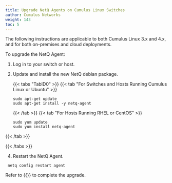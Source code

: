 ```yaml
---
title: Upgrade NetQ Agents on Cumulus Linux Switches
author: Cumulus Networks
weight: 143
toc: 5
---
```

The following instructions are applicable to both Cumulus Linux 3.x and 4.x, and for both on-premises and cloud deployments.

To upgrade the NetQ Agent:

1. Log in to your switch or host.

2. Update and install the new NetQ debian package.

    {{< tabs "TabID0" >}}
{{< tab "For Switches and Hosts Running Cumulus Linux or Ubuntu" >}}

    ```
    sudo apt-get update
    sudo apt-get install -y netq-agent
    ```

    {{< /tab >}}
    {{< tab "For Hosts Running RHEL or CentOS" >}}

    ```
    sudo yum update
    sudo yum install netq-agent
    ```

{{< /tab >}}

{{< /tabs >}}

4. Restart the NetQ Agent.

```
 netq config restart agent
```

Refer to {{<link title="Install and Configure the NetQ Agent on Cumulus Linux Switches">}} to complete the upgrade.
